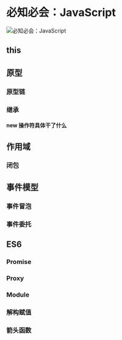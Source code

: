 # 必知必会：JavaScript

![必知必会：JavaScript](/JavaScript.png)

## this

## 原型

### 原型链

### 继承

#### new 操作符具体干了什么

## 作用域

### 闭包

## 事件模型

### 事件冒泡

### 事件委托

## ES6

### Promise

### Proxy

### Module

### 解构赋值

### 箭头函数
